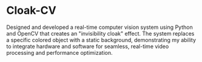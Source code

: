 # Cloak-CV
Designed and developed a real-time computer vision system using Python and OpenCV that creates an "invisibility cloak" effect. The system replaces a specific colored object with a static background, demonstrating my ability to integrate hardware and software for seamless, real-time video processing and performance optimization.
